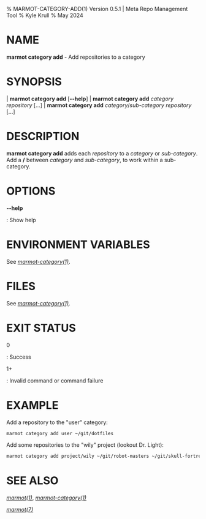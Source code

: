 % MARMOT-CATEGORY-ADD(1) Version 0.5.1 | Meta Repo Management Tool
% Kyle Krull
% May 2024

# NAME

**marmot category add** - Add repositories to a category

# SYNOPSIS

| **marmot category add** [**\-\-help**]
| **marmot category add** *category* *repository* [...]
| **marmot category add** *category*/*sub-category* *repository* [...]

# DESCRIPTION

**marmot category add** adds each *repository* to a *category* or *sub-category*.  Add a **/**
between *category* and *sub-category*, to work within a sub-category.

# OPTIONS

**-\-help**

: Show help

# ENVIRONMENT VARIABLES

See [*marmot-category(1)*](./marmot-category.1.md).

# FILES

See [*marmot-category(1)*](./marmot-category.1.md).

# EXIT STATUS

0

: Success

1+

: Invalid command or command failure

# EXAMPLE

Add a repository to the "user" category:

```sh
marmot category add user ~/git/dotfiles
```

Add some repositories to the "wily" project (lookout Dr. Light):

```sh
marmot category add project/wily ~/git/robot-masters ~/git/skull-fortress
```

# SEE ALSO

[*marmot(1)*](./marmot.1.md), [*marmot-category(1)*](./marmot-category.1.md)

[*marmot(7)*](./marmot.7.md)
